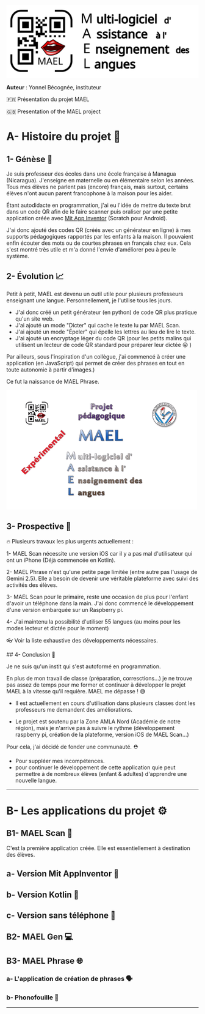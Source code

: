 

![](./readme_assets/Logo-MAEL-alpha-H.svg)

**Auteur** : Yonnel Bécognée, instituteur

:fr: Présentation du projet MAEL

:gb: Presentation of the MAEL project

# A- Histoire du projet :book:

## 1- Génèse :milky_way:

Je suis professeur des écoles dans une école française à Managua (Nicaragua). J'enseigne en maternelle ou en élémentaire selon les années. Tous mes élèves ne parlent pas (encore) français, mais surtout, certains élèves n'ont aucun parent francophone à la maison pour les aider.

Étant autodidacte en programmation, j'ai eu l'idée de mettre du texte brut dans un code QR afin de le faire scanner puis oraliser par une petite application créée avec [Mit App Inventor](https://appinventor.mit.edu/) (Scratch pour Android).

J'ai donc ajouté des codes QR (créés avec un générateur en ligne) à mes supports pédagogiques rapportés par les enfants à la maison. Il pouvaient enfin écouter des mots ou de courtes phrases en français chez eux. Cela s'est montré très utile et m'a donné l'envie d'améliorer peu à peu le système.

## 2- Évolution :chart_with_upwards_trend:

Petit à petit, MAEL est devenu un outil utile pour plusieurs professeurs enseignant une langue. Personnellement, je l'utilise tous les jours.

- J'ai donc créé un petit générateur (en python) de code QR plus pratique qu'un site web.
- J'ai ajouté un mode "Dicter" qui cache le texte lu par MAEL Scan.
- J'ai ajouté un mode "Épeler" qui épelle les lettres au lieu de lire le texte.
- J'ai ajouté un encryptage léger du code QR (pour les petits malins qui utilisent un lecteur de code QR standard pour préparer leur dictée :stuck_out_tongue_winking_eye: )

Par ailleurs, sous l'inspiration d'un collègue, j'ai commencé à créer une application (en JavaScript) qui permet de créer des phrases en tout en toute autonomie à partir d'images.)

Ce fut la naissance de MAEL Phrase.


[![IMAGE ALT TEXT HERE](./readme_assets/Video_thumb.png)](https://www.youtube.com/watch?v=qW8FHrZ1HIo)

## 3- Prospective :eyes:

:fire: Plusieurs travaux les plus urgents actuellement :

1- MAEL Scan nécessite une version iOS car il y a pas mal d'utilisateur qui ont un iPhone (Déjà commencée en Kotlin).

2- MAEL Phrase n'est qu'une petite page limitée (entre autre pas l'usage de Gemini 2.5). Elle a besoin de devenir une véritable plateforme avec suivi des activités des élèves.

3- MAEL Scan pour le primaire, reste une occasion de plus pour l'enfant d'avoir un téléphone dans la main. J'ai donc commencé le développement d'une version embarquée sur un Raspberry pi.

4- J'ai maintenu la possibilité d'utiliser 55 langues (au moins pour les modes lecteur et dictée pour le moment)

:eyeglasses: Voir la liste exhaustive des développements nécessaires.

## 4- Conclusion :checkered_flag:

Je ne suis qu'un instit qui s'est autoformé en programmation. 

En plus de mon travail de classe (préparation, corresctions...) je ne trouve pas assez de temps pour me former et continuer à développer le projet MAEL à la vitesse qu'il requière. MAEL me dépasse ! :sweat_smile:

- Il est actuellement en cours d'utilisation dans plusieurs classes dont les professeurs me demandent des améliorations.

- Le projet est soutenu par la Zone AMLA Nord (Académie de notre région), mais je n'arrive pas à suivre le rythme (développement raspberry pi, création de la plateforme, version iOS de MAEL Scan...)

Pour cela, j'ai décidé de fonder une communauté. :rescue_worker_helmet:

- Pour suppléer mes incompétences.
- pour continuer le développement de cette application quie peut permettre à de nombreux élèves (enfant & adultes) d'apprendre une nouvelle langue.

---

# B- Les applications du projet :gear:

## B1- MAEL Scan :iphone:
C'est la première application créée. Elle est essentiellement à destination des élèves.
## a- Version Mit AppInventor :child:
## b- Version Kotlin :green_apple:
## c- Version sans téléphone :no_mobile_phones:

## B2- MAEL Gen :computer:

## B3- MAEL Phrase :globe_with_meridians:

### a- L'application de création de phrases :speaking_head:

### b- Phonofouille :mag_right:

---





